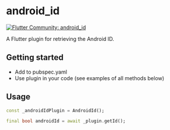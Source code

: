 # android_id

[![Flutter Community: android_id](https://fluttercommunity.dev/_github/header/android_id)](https://github.com/fluttercommunity/community)


A Flutter plugin for retrieving the Android ID.

## Getting started

* Add to pubspec.yaml
* Use plugin in your code (see examples of all methods below)

## Usage

```dart
const _androidIdPlugin = AndroidId();

final bool androidId = await _plugin.getId();
```
